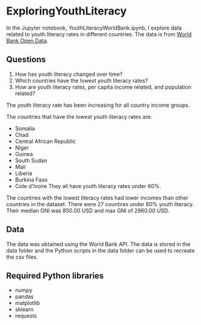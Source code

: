 # ExploringYouthLiteracy
 
In the Jupyter notebook, YouthLiteracyWorldBank.ipynb, I explore data related to youth literacy rates in different countries. The data is from [World Bank Open Data](https://data.worldbank.org/).

## Questions 
1. How has youth literacy changed over time?
2. Which countries have the lowest youth literacy rates?
3. How are youth literacy rates, per capita income related, and population related?

The youth literacy rate has been increasing for all country income groups. 

The countries that have the lowest youth literacy rates are:
- Somalia
- Chad
- Central African Republic
- Niger
- Guinea
- South Sudan
- Mali
- Liberia
- Burkina Faso
- Cote d'Ivoire
They all have youth literacy rates under 60%.

The countries with the lowest literacy rates had lower incomes than other countries in the dataset. There were 27 countires under 80% youth literacy. Their median GNI was 850.00 USD and max GNI of 2960.00 USD.

## Data
The data was obtained using the World Bank API. The data is stored in the data folder and the Python scripts in the data folder can be used to recreate the csv files.

## Required Python libraries
- numpy
- pandas
- matplotlib
- sklearn
- requests
